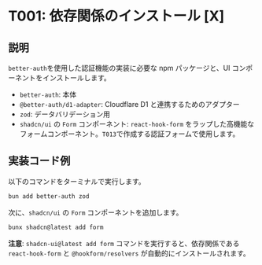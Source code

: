 # T001: 依存関係のインストール [X]

## 説明

`better-auth`を使用した認証機能の実装に必要な npm パッケージと、UI コンポーネントをインストールします。

- `better-auth`: 本体
- `@better-auth/d1-adapter`: Cloudflare D1 と連携するためのアダプター
- `zod`: データバリデーション用
- `shadcn/ui` の `Form` コンポーネント: `react-hook-form` をラップした高機能なフォームコンポーネント。`T013`で作成する認証フォームで使用します。

## 実装コード例

以下のコマンドをターミナルで実行します。

```bash
bun add better-auth zod
```

次に、`shadcn/ui` の `Form` コンポーネントを追加します。

```bash
bunx shadcn@latest add form
```

**注意**: `shadcn-ui@latest add form` コマンドを実行すると、依存関係である `react-hook-form` と `@hookform/resolvers` が自動的にインストールされます。
